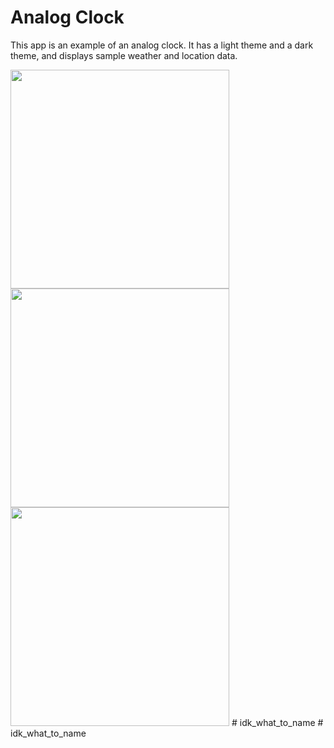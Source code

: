 # Analog Clock

This app is an example of an analog clock.
It has a light theme and a dark theme, and displays sample weather and location data.

<img src='analog.gif' width='350'>

<img src='analog_dark.png' width='350'>

<img src='analog_light.png' width='350'>
#   i d k _ w h a t _ t o _ n a m e  
 #   i d k _ w h a t _ t o _ n a m e  
 